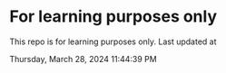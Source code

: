 # For learning purposes only
This repo is for learning purposes only.
Last updated at

Thursday, March 28, 2024 11:44:39 PM


